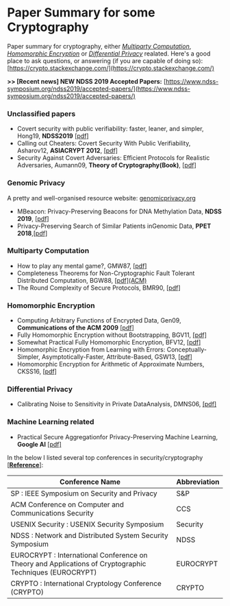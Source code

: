 # Paper Summary for some Cryptography

Paper summary for cryptography, either [*Multiparty Computation*](https://en.wikipedia.org/wiki/Secure_multi-party_computation), [*Homomorphic Encryption*](https://en.wikipedia.org/wiki/Homomorphic_encryption) or [*Differential Privacy*](https://en.wikipedia.org/wiki/Differential_privacy) realated. Here's a good place to ask questions, or answering (if you are capable of doing so): [https://crypto.stackexchange.com/](https://crypto.stackexchange.com/)

**>> [Recent news] NEW NDSS 2019 Accepted Papers:** [https://www.ndss-symposium.org/ndss2019/accepted-papers/](https://www.ndss-symposium.org/ndss2019/accepted-papers/)

### Unclassified papers
- Covert security with public verifiability: faster, leaner, and simpler, Hong19, **NDSS2019** [[pdf]](https://eprint.iacr.org/2018/1108.pdf)
- Calling out Cheaters: Covert Security With Public Verifiability, Asharov12, **ASIACRYPT 2012**, [[pdf]](https://eprint.iacr.org/2012/708.pdf)
- Security Against Covert Adversaries: Efficient Protocols for Realistic Adversaries, Aumann09, **Theory of Cryptography(Book)**, [[pdf]](https://eprint.iacr.org/2007/060.pdf)

### Genomic Privacy

A pretty and well-organised resource website: [genomicprivacy.org](https://genomeprivacy.org/publications/)

- MBeacon: Privacy-Preserving Beacons for DNA Methylation Data, **NDSS 2019**, [[pdf]](https://www.ndss-symposium.org/wp-content/uploads/2019/02/ndss2019_03A-2_Hagestedt_paper.pdf)
- Privacy-Preserving Search of Similar Patients inGenomic Data, **PPET 2018**,[[pdf]](https://www.petsymposium.org/2018/files/papers/issue4/popets-2018-0034.pdf)

### Multiparty Computation
- How to play any mental game?, GMW87, [[pdf]](https://dl.acm.org/citation.cfm?id=28420)
- Completeness Theorems for Non-Cryptographic Fault Tolerant Distributed Computation, BGW88, [[pdf]\(ACM\)](https://dl.acm.org/citation.cfm?id=62213)
- The Round Complexity of Secure Protocols, BMR90, [[pdf]](http://web.cs.ucdavis.edu/~rogaway/papers/bmr90)

### Homomorphic Encryption

- Computing Arbitrary Functions of Encrypted Data, Gen09, **Communications of the ACM 2009** [[pdf]](https://crypto.stanford.edu/craig/easy-fhe.pdf)
- Fully Homomorphic Encryption without Bootstrapping, BGV11, [[pdf]](https://eprint.iacr.org/2011/277.pdf)
- Somewhat Practical Fully Homomorphic Encryption, BFV12, [[pdf]](https://pdfs.semanticscholar.org/531f/8e756ea280f093138788ee896b3fa8ca085a.pdf)
- Homomorphic Encryption from Learning with Errors: Conceptually-Simpler, Asymptotically-Faster, Attribute-Based, GSW13, [[pdf]](https://eprint.iacr.org/2013/340.pdf)
- Homomorphic Encryption for Arithmetic of Approximate Numbers, CKSS16, [[pdf]](https://eprint.iacr.org/2016/421.pdf)

### Differential Privacy
- Calibrating Noise to Sensitivity in Private DataAnalysis, DMNS06, [[pdf]](http://people.csail.mit.edu/asmith/PS/sensitivity-tcc-final.pdf)

### Machine Learning related

- Practical Secure Aggregationfor Privacy-Preserving Machine Learning, **Google AI** [[pdf]](https://acmccs.github.io/papers/p1175-bonawitzA.pdf)


In the below I listed several top conferences in security/cryptography [[**Reference**]](http://faculty.cs.tamu.edu/guofei/sec_conf_stat.htm):

| Conference Name                                                                                         | Abbreviation |
|---------------------------------------------------------------------------------------------------------|--------------|
| SP : IEEE Symposium on Security and Privacy                                                             | S&P          |
| ACM Conference on Computer and Communications Security                                                  | CCS          |
| USENIX Security : USENIX Security Symposium                                                             | Security     |
| NDSS : Network and Distributed System Security Symposium                                                | NDSS         |
| EUROCRYPT : International Conference on Theory and Applications of Cryptographic Techniques (EUROCRYPT) | EUROCRYPT    |
| CRYPTO : International Cryptology Conference (CRYPTO)                                                   | CRYPTO       |

